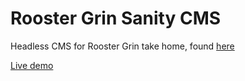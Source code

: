 # Rooster Grin Sanity CMS

Headless CMS for Rooster Grin take home, found [here](https://github.com/alliecaton/roostergrin-test)

[Live demo](https://alliecaton.github.io/roostergrin-test/)
